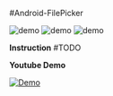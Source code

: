 #Android-FilePicker

  ![demo](http://i.imgur.com/WxWuJKn.png)
  ![demo](http://i.imgur.com/TDIBxLY.png)
  ![demo](http://i.imgur.com/HrmUEvS.png)

  **Instruction**
  #TODO

  **Youtube Demo**

  [![Demo](https://img.youtube.com/vi/r3u2uKjN4Ks/0.jpg)](https://www.youtube.com/watch?v=r3u2uKjN4Ks)
